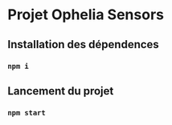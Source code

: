 # Projet Ophelia Sensors


## Installation des dépendences

### `npm i`


## Lancement du projet

### `npm start`
